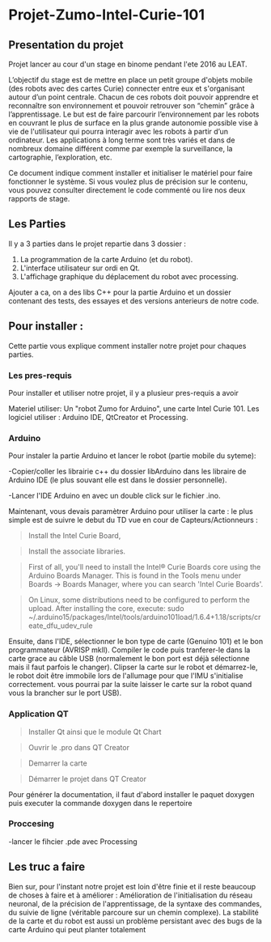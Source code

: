 # Projet-Zumo-Intel-Curie-101

## Presentation du projet

Projet lancer au cour d'un stage en binome pendant l'ete 2016 au LEAT.

L’objectif du stage est de mettre en place un petit groupe d'objets mobile (des robots avec des cartes Curie) connecter entre eux et s'organisant autour d’un point centrale. Chacun de ces robots doit pouvoir apprendre et reconnaître son environnement et pouvoir retrouver son “chemin” grâce à l’apprentissage. Le but est de faire parcourir l’environnement par les robots en couvrant le plus de surface en la plus grande autonomie possible vise à vie de l'utilisateur qui pourra interagir avec les robots à partir d’un ordinateur.
Les applications à long terme sont très variés et dans de nombreux domaine différent  comme par exemple la surveillance, la cartographie, l’exploration, etc. 

Ce document indique comment installer et initialiser le matériel pour faire fonctionner le système. Si vous voulez plus de précision sur le contenu, vous pouvez consulter directement le code commenté ou lire nos deux rapports de stage.

## Les Parties

Il y a 3 parties dans le projet repartie dans 3 dossier : 
1. La programmation de la carte Arduino (et du robot).
2. L'interface utilisateur sur ordi en Qt.
3. L'affichage graphique du déplacement du robot avec processing.

Ajouter a ca, on a des libs C++ pour la partie Arduino et un dossier contenant des tests, des essayes et des versions anterieurs de notre code.

## Pour installer : 

Cette partie vous explique comment installer notre projet pour chaques parties.

### Les pres-requis

Pour installer et utiliser notre projet, il y a plusieur pres-requis a avoir

Materiel utiliser: Un "robot Zumo for Arduino", une carte Intel Curie 101.
Les logiciel utiliser : Arduino IDE, QtCreator et Processing.
 
 
### Arduino

Pour instaler la partie Arduino et lancer le robot (partie mobile du syteme):

-Copier/coller les librairie c++ du dossier libArduino dans les libraire de Arduino IDE (le plus souvant elle est dans le dossier personnelle).

-Lancer l'IDE Arduino en avec un double click sur le fichier .ino. 


Maintenant, vous devais paramètrer Arduino pour utiliser la carte : le plus simple est de suivre le debut du TD vue en cour de Capteurs/Actionneurs : 

> Install the Intel Curie Board,

> Install the associate libraries.

> First of all, you'll need to install the Intel® Curie Boards core using the Arduino Boards Manager.
> This is found in the Tools menu under Boards -> Boards Manager, where you can search 'Intel Curie
> Boards'.

> On Linux, some distributions need to be configured to perform the upload. After installing the core,
> execute:
> sudo ~/.arduino15/packages/Intel/tools/arduino101load/1.6.4+1.18/scripts/create_dfu_udev_rule

Ensuite, dans l'IDE, sélectionner le bon type de carte (Genuino 101) et le bon programmateur (AVRISP mkll). Compiler le code puis tranferer-le dans la carte grace au câble USB (normalement le bon port est déjà sélectionne mais il faut parfois le changer). Clipser la carte sur le robot et démarrez-le, le robot doit être immobile lors de l'allumage pour que l'IMU s'initialise correctement. vous pourrai par la suite laisser le carte sur la robot quand vous la brancher sur le port USB).

### Application QT

> Installer Qt ainsi que le module Qt Chart

> Ouvrir le .pro dans QT Creator

> Demarrer la carte 

> Démarrer le projet dans QT Creator

Pour générer la documentation, il faut d'abord installer le paquet doxygen puis executer la commande doxygen dans le repertoire

### Proccesing

-lancer le fihcier .pde avec Processing

## Les truc a faire

Bien sur, pour l'instant notre projet est loin d'être finie et il reste beaucoup de choses à faire et à améliorer : Amélioration de l'initialisation du réseau neuronal, de la précision de l'apprentissage, de la syntaxe des commandes, du suivie de ligne (véritable parcoure sur un chemin complexe).
La stabilité de la carte et du robot est aussi un problème persistant avec des bugs de la carte Arduino qui peut planter totalement
